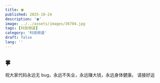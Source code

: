 ```yaml
---
title: 🍀
published: 2025-10-24
description: '🍀'
image: ../../assets/images/36704.jpg
tags: [科技频道]
category: '科技频道'
draft: false
lang: ''
---
```


## 🍀

祝大家代码永远无 bug，永远不失业，永远赚大钱，永远身体健康。
请接好运


